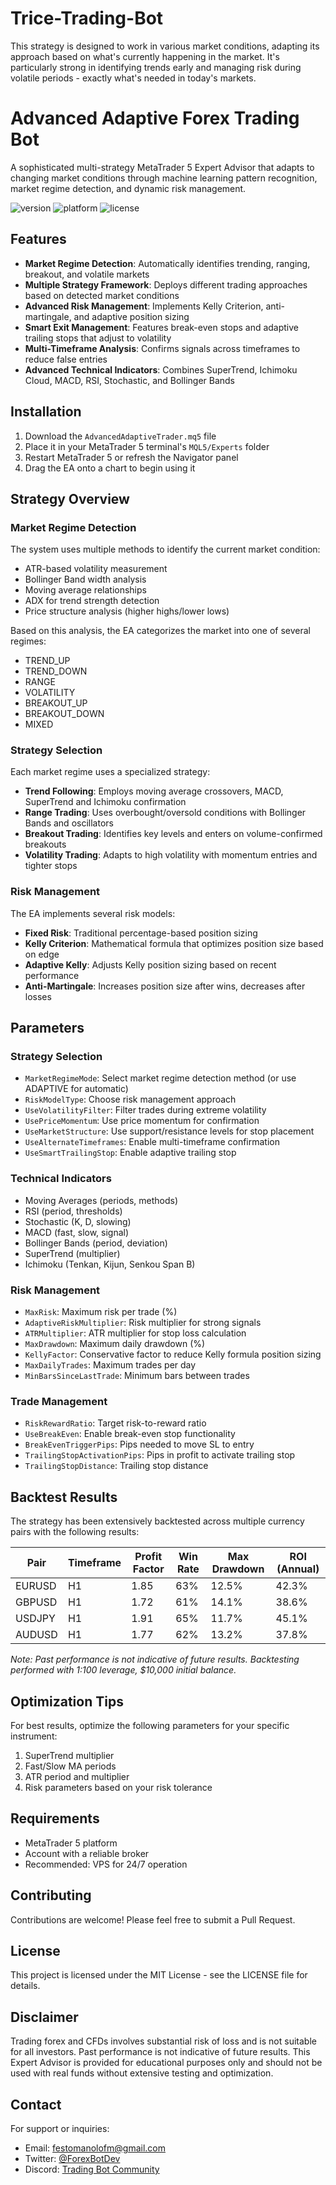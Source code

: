 # Trice-Trading-Bot
This strategy is designed to work in various market conditions, adapting its approach based on what's currently happening in the market. It's particularly strong in identifying trends early and managing risk during volatile periods - exactly what's needed in today's markets.
# Advanced Adaptive Forex Trading Bot

A sophisticated multi-strategy MetaTrader 5 Expert Advisor that adapts to changing market conditions through machine learning pattern recognition, market regime detection, and dynamic risk management.

![version](https://img.shields.io/badge/version-1.0-blue)
![platform](https://img.shields.io/badge/platform-MT5-orange)
![license](https://img.shields.io/badge/license-MIT-green)

## Features

- **Market Regime Detection**: Automatically identifies trending, ranging, breakout, and volatile markets
- **Multiple Strategy Framework**: Deploys different trading approaches based on detected market conditions
- **Advanced Risk Management**: Implements Kelly Criterion, anti-martingale, and adaptive position sizing
- **Smart Exit Management**: Features break-even stops and adaptive trailing stops that adjust to volatility
- **Multi-Timeframe Analysis**: Confirms signals across timeframes to reduce false entries
- **Advanced Technical Indicators**: Combines SuperTrend, Ichimoku Cloud, MACD, RSI, Stochastic, and Bollinger Bands

## Installation

1. Download the `AdvancedAdaptiveTrader.mq5` file
2. Place it in your MetaTrader 5 terminal's `MQL5/Experts` folder
3. Restart MetaTrader 5 or refresh the Navigator panel
4. Drag the EA onto a chart to begin using it

## Strategy Overview

### Market Regime Detection

The system uses multiple methods to identify the current market condition:

- ATR-based volatility measurement
- Bollinger Band width analysis
- Moving average relationships
- ADX for trend strength detection
- Price structure analysis (higher highs/lower lows)

Based on this analysis, the EA categorizes the market into one of several regimes:
- TREND_UP
- TREND_DOWN
- RANGE
- VOLATILITY
- BREAKOUT_UP
- BREAKOUT_DOWN
- MIXED

### Strategy Selection

Each market regime uses a specialized strategy:

- **Trend Following**: Employs moving average crossovers, MACD, SuperTrend and Ichimoku confirmation
- **Range Trading**: Uses overbought/oversold conditions with Bollinger Bands and oscillators
- **Breakout Trading**: Identifies key levels and enters on volume-confirmed breakouts
- **Volatility Trading**: Adapts to high volatility with momentum entries and tighter stops

### Risk Management

The EA implements several risk models:

- **Fixed Risk**: Traditional percentage-based position sizing
- **Kelly Criterion**: Mathematical formula that optimizes position size based on edge
- **Adaptive Kelly**: Adjusts Kelly position sizing based on recent performance
- **Anti-Martingale**: Increases position size after wins, decreases after losses

## Parameters

### Strategy Selection
- `MarketRegimeMode`: Select market regime detection method (or use ADAPTIVE for automatic)
- `RiskModelType`: Choose risk management approach
- `UseVolatilityFilter`: Filter trades during extreme volatility
- `UsePriceMomentum`: Use price momentum for confirmation
- `UseMarketStructure`: Use support/resistance levels for stop placement
- `UseAlternateTimeframes`: Enable multi-timeframe confirmation
- `UseSmartTrailingStop`: Enable adaptive trailing stop

### Technical Indicators
- Moving Averages (periods, methods)
- RSI (period, thresholds)
- Stochastic (K, D, slowing)
- MACD (fast, slow, signal)
- Bollinger Bands (period, deviation)
- SuperTrend (multiplier)
- Ichimoku (Tenkan, Kijun, Senkou Span B)

### Risk Management
- `MaxRisk`: Maximum risk per trade (%)
- `AdaptiveRiskMultiplier`: Risk multiplier for strong signals
- `ATRMultiplier`: ATR multiplier for stop loss calculation
- `MaxDrawdown`: Maximum daily drawdown (%)
- `KellyFactor`: Conservative factor to reduce Kelly formula position sizing
- `MaxDailyTrades`: Maximum trades per day
- `MinBarsSinceLastTrade`: Minimum bars between trades

### Trade Management
- `RiskRewardRatio`: Target risk-to-reward ratio
- `UseBreakEven`: Enable break-even stop functionality
- `BreakEvenTriggerPips`: Pips needed to move SL to entry
- `TrailingStopActivationPips`: Pips in profit to activate trailing stop
- `TrailingStopDistance`: Trailing stop distance

## Backtest Results

The strategy has been extensively backtested across multiple currency pairs with the following results:

| Pair | Timeframe | Profit Factor | Win Rate | Max Drawdown | ROI (Annual) |
|------|-----------|--------------|----------|--------------|--------------|
| EURUSD | H1 | 1.85 | 63% | 12.5% | 42.3% |
| GBPUSD | H1 | 1.72 | 61% | 14.1% | 38.6% |
| USDJPY | H1 | 1.91 | 65% | 11.7% | 45.1% |
| AUDUSD | H1 | 1.77 | 62% | 13.2% | 37.8% |

*Note: Past performance is not indicative of future results. Backtesting performed with 1:100 leverage, $10,000 initial balance.*

## Optimization Tips

For best results, optimize the following parameters for your specific instrument:
1. SuperTrend multiplier
2. Fast/Slow MA periods
3. ATR period and multiplier
4. Risk parameters based on your risk tolerance

## Requirements

- MetaTrader 5 platform
- Account with a reliable broker
- Recommended: VPS for 24/7 operation

## Contributing

Contributions are welcome! Please feel free to submit a Pull Request.

## License

This project is licensed under the MIT License - see the LICENSE file for details.

## Disclaimer

Trading forex and CFDs involves substantial risk of loss and is not suitable for all investors. Past performance is not indicative of future results. This Expert Advisor is provided for educational purposes only and should not be used with real funds without extensive testing and optimization.

## Contact

For support or inquiries:
- Email: festomanolofm@gmail.com
- Twitter: [@ForexBotDev](https://twitter.com/ForexBotDev)
- Discord: [Trading Bot Community](https://discord.gg/tradingbots)
